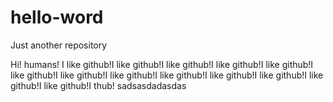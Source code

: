 # hello-word
Just another repository

Hi! humans!
I like github!I like github!I like github!I like github!I like github!I like github!I like github!I like github!I like github!I like github!I like github!I like github!I like github!I thub!
sadsasdadasdas
